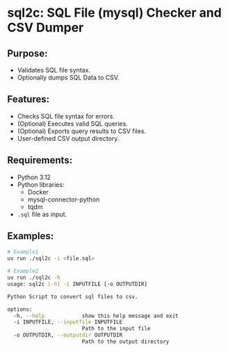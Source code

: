 # sql2c: SQL File (mysql) Checker and CSV Dumper

## Purpose:

* Validates SQL file syntax.
* Optionally dumps SQL Data to CSV.

## Features:

* Checks SQL file syntax for errors.
* (Optional) Executes valid SQL queries.
* (Optional) Exports query results to CSV files.
* User-defined CSV output directory.

## Requirements:

* Python 3.12
* Python libraries:
    * Docker
    * mysql-connector-python
    * tqdm
* `.sql` file as input.

## Examples:

``` bash
# Example1
uv run ./sql2c -i <file.sql>
```
``` bash
# Example2
uv run ./sql2c -h
usage: sql2c [-h] -i INPUTFILE [-o OUTPUTDIR]

Python Script to convert sql files to csv.

options:
  -h, --help            show this help message and exit
  -i INPUTFILE, --inputfile INPUTFILE
                        Path to the input file
  -o OUTPUTDIR, --outputdir OUTPUTDIR
                        Path to the output directory
```

